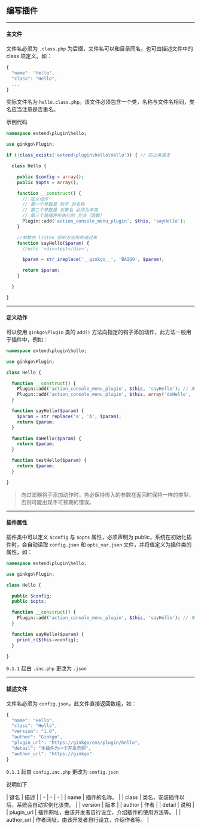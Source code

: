## 编写插件

----------

#### 主文件

文件名必须为 `.class.php` 为后缀，文件名可以和目录同名，也可由描述文件中的 class 项定义。如：

``` javascript
{
  "name": "Hello",
  "class": "Hello",
  ...
}
```

实际文件名为 `hello.class.php`。该文件必须包含一个类，名称与文件名相同，类名应当注意是否重名。

示例代码

``` php
namespace extend\plugin\hello;

use ginkgo\Plugin;

if (!class_exists('extend\plugin\hello\Hello')) { // 防止类重复

  class Hello {

    public $config = array();
    public $opts = array();

    function __construct() {
      // 定义动作
      // 第一个参数是 钩子 的名称
      // 第二个参数是 对象名 必须为本类
      // 第三个是插件所执行的 方法（函数）
      Plugin::add('action_console_menu_plugin', $this, 'sayHello');
    }

    //参数由 listen 侦听方法所传递过来
    function sayHello($param) {
      //echo '<div>test</div>';

      $param = str_ireplace('__ginkgo__', 'BAIGO', $param);

      return $param;
    }

  }

}
```

----------

#### 定义动作

可以使用 `ginkgo\Plugin` 类的 `add()` 方法向指定的钩子添加动作，此方法一般用于插件中，例如：

``` php
namespace extend\plugin\hello;

use ginkgo\Plugin;

class Hello {

  function __construct() {
    Plugin::add('action_console_menu_plugin', $this, 'sayHello'); // 单个定义
    Plugin::add('action_console_menu_plugin', $this, array('doHello', 'testHello')); // 批量定义
  }

  function sayHello($param) {
    $param = str_replace('a', 'A', $param);
    return $param;
  }

  function doHello($param) {
    return $param;
  }

  function testHello($param) {
    return $param;
  }

}
```

> 向过滤器钩子添加动作时，务必保持传入的参数在返回时保持一样的类型，否则可能出现不可预期的错误。

----------

#### 插件属性

插件类中可以定义 `$config` 与 `$opts` 属性，必须声明为 public，系统在初始化插件时，会自动读取 `config.json` 和 `opts_var.json` 文件，并将值定义为插件类的属性，如：

``` php
namespace extend\plugin\hello;

use ginkgo\Plugin;

class Hello {

  public $config;
  public $opts;

  function __construct() {
    Plugin::add('action_console_menu_plugin', $this, 'sayHello'); // 单个定义
  }

  function sayHello($param) {
    print_r($this->config);
  }

}
```

`0.1.1` 起由 `.inc.php` 更改为 `.json`

----------

#### 描述文件

文件名必须为 `config.json`，此文件直接返回数组，如：

``` javascript
{
  "name": "Hello",
  "class": "Hello",
  "version": "1.0",
  "author": "Ginkgo",
  "plugin_url": "https://ginkgo/cms/plugin/hello",
  "detail": "本插件为一个开发示例",
  "author_url": "https://ginkgo"
}
```

`0.1.1` 起由 `config.inc.php` 更改为 `config.json`

说明如下

| 键名 | 描述 |
| - | - | - |
| name | 插件的名称。 |
| class | 类名，安装插件以后，系统会自动实例化该类。 |
| version | 版本 |
| author | 作者 |
| detail | 说明 |
| plugin_url | 插件网址，由该开发者自行设立，介绍插件的使用方法等。 |
| author_url | 作者网址，由该开发者自行设立，介绍作者等。 |
